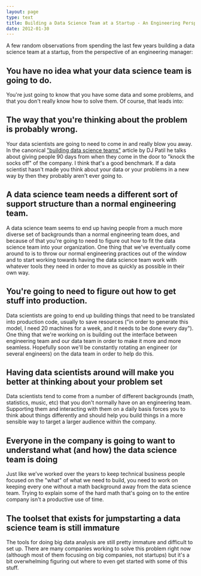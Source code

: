```yaml
--- 
layout: page
type: text
title: Building a Data Science Team at a Startup - An Engineering Perspective
date: 2012-01-30
---
```

A few random observations from spending the last few years building a data science team at a startup, from the perspective of an engineering manager:

## You have no idea what your data science team is going to do. 

You're just going to know that you have some data and some problems, and that you don't really know how to solve them. Of course, that leads into:

## The way that you're thinking about the problem is probably wrong. 

Your data scientists are going to need to come in and really blow you away. In the canonical ["building data science teams"](http://radar.oreilly.com/2011/09/building-data-science-teams.html) article by DJ Patil he talks about giving people 90 days from when they come in the door to "knock the socks off" of the company. I think that's a good benchmark. If a data scientist hasn't made you think about your data or your problems in a new way by then they probably aren't ever going to.

## A data science team needs a different sort of support structure than a normal engineering team. 

A data science team seems to end up having people from a much more diverse set of backgrounds than a normal engineering team does, and because of that you're going to need to figure out how to fit the data science team into your organization. One thing that we've eventually come around to is to throw our normal engineering practices out of the window and to start working towards having the data science team work with whatever tools they need in order to move as quickly as possible in their own way.

## You're going to need to figure out how to get stuff into production. 

Data scientists are going to end up building things that need to be translated into production code, usually to save resources ("in order to generate this model, I need 20 machines for a week, and it needs to be done every day"). One thing that we're working on is building out the interface between engineering team and our data team in order to make it more and more seamless. Hopefully soon we'll be constantly rotating an engineer (or several engineers) on the data team in order to help do this.

## Having data scientists around will make you better at thinking about your problem set

Data scientists tend to come from a number of different backgrounds (math, statistics, music, etc) that you don't normally have on an engineering team. Supporting them and interacting with them on a daily basis forces you to think about things differently and should help you build things in a more sensible way to target a larger audience within the company.

## Everyone in the company is going to want to understand what (and how) the data science team is doing

Just like we've worked over the years to keep technical business people focused on the "what" of what we need to build, you need to work on keeping every one without a math background away from the data science team. Trying to explain some of the hard math that's going on to the entire company isn't a productive use of time.

## The toolset that exists for jumpstarting a data science team is still immature

The tools for doing big data analysis are still pretty immature and difficult to set up. There are many companies working to solve this problem right now (although most of them focusing on big companies, not startups) but it's a bit overwhelming figuring out where to even get started with some of this stuff.